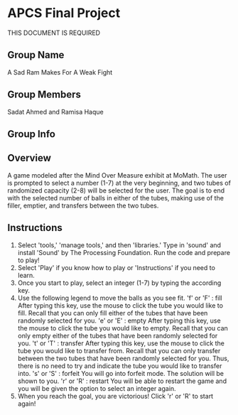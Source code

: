 # APCS Final Project
THIS DOCUMENT IS REQUIRED
## Group Name
A Sad Ram Makes For A Weak Fight
## Group Members
Sadat Ahmed and Ramisa Haque
## Group Info
## Overview
A game modeled after the Mind Over Measure exhibit at MoMath. The user is prompted to select a number (1-7) at the very beginning, and two tubes of randomized capacity (2-8) will be selected for the user. The goal is to end with the selected number of balls in either of the tubes, making use of the filler, emptier, and transfers between the two tubes.
## Instructions
1. Select 'tools,' 'manage tools,' and then 'libraries.' Type in 'sound' and install 'Sound' by The Processing Foundation. Run the code and prepare to play!
2. Select 'Play' if you know how to play or 'Instructions' if you need to learn.
3. Once you start to play, select an integer (1-7) by typing the according key.
4. Use the following legend to move the balls as you see fit.
    'f' or 'F' : fill
      After typing this key, use the mouse to click the tube you would like to fill. Recall that you can only fill either of the tubes that have been randomly selected for you.
    'e' or 'E' : empty
      After typing this key, use the mouse to click the tube you would like to empty. Recall that you can only empty either of the tubes that have been randomly selected for you.
    't' or 'T' : transfer
      After typing this key, use the mouse to click the tube you would like to transfer from. Recall that you can only transfer between the two tubes that have been randomly selected for you. Thus, there is no need to try and indicate the tube you would like to transfer into.
    's' or 'S' : forfeit
      You will go into forfeit mode. The solution will be shown to you.
    'r' or 'R' : restart
      You will be able to restart the game and you will be given the option to select an integer again.
5. When you reach the goal, you are victorious! Click 'r' or 'R' to start again!
